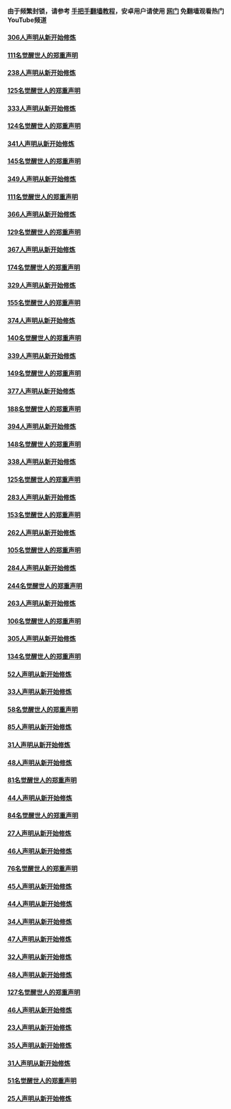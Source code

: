 #### 由于频繁封锁，请参考 [手把手翻墙教程](https://github.com/gfw-breaker/guides/wiki/)，安卓用户请使用 [网门](https://github.com/gfw-breaker/nogfw/blob/master/dl.md?t=07150601) 免翻墙观看热门YouTube频道 

#### [306人声明从新开始修炼](../pages/91/428076.md?t=07150601) 

#### [111名觉醒世人的郑重声明](../pages/91/428075.md?t=07150601) 

#### [238人声明从新开始修炼](../pages/91/427767.md?t=07150601) 

#### [125名觉醒世人的郑重声明](../pages/91/427766.md?t=07150601) 

#### [333人声明从新开始修炼](../pages/91/427525.md?t=07150601) 

#### [124名觉醒世人的郑重声明](../pages/91/427524.md?t=07150601) 

#### [341人声明从新开始修炼](../pages/91/427255.md?t=07150601) 

#### [145名觉醒世人的郑重声明](../pages/91/427254.md?t=07150601) 

#### [349人声明从新开始修炼](../pages/91/426969.md?t=07150601) 

#### [111名觉醒世人的郑重声明](../pages/91/426968.md?t=07150601) 

#### [366人声明从新开始修炼](../pages/91/426737.md?t=07150601) 

#### [129名觉醒世人的郑重声明](../pages/91/426736.md?t=07150601) 

#### [367人声明从新开始修炼](../pages/91/426421.md?t=07150601) 

#### [174名觉醒世人的郑重声明](../pages/91/426420.md?t=07150601) 

#### [329人声明从新开始修炼](../pages/91/426139.md?t=07150601) 

#### [155名觉醒世人的郑重声明](../pages/91/426138.md?t=07150601) 

#### [374人声明从新开始修炼](../pages/91/425811.md?t=07150601) 

#### [140名觉醒世人的郑重声明](../pages/91/425810.md?t=07150601) 

#### [339人声明从新开始修炼](../pages/91/425690.md?t=07150601) 

#### [149名觉醒世人的郑重声明](../pages/91/425689.md?t=07150601) 

#### [377人声明从新开始修炼](../pages/91/424867.md?t=07150601) 

#### [188名觉醒世人的郑重声明](../pages/91/424866.md?t=07150601) 

#### [394人声明从新开始修炼](../pages/91/423914.md?t=07150601) 

#### [148名觉醒世人的郑重声明](../pages/91/423913.md?t=07150601) 

#### [338人声明从新开始修炼](../pages/91/423540.md?t=07150601) 

#### [125名觉醒世人的郑重声明](../pages/91/423539.md?t=07150601) 

#### [283人声明从新开始修炼](../pages/91/423296.md?t=07150601) 

#### [153名觉醒世人的郑重声明](../pages/91/423295.md?t=07150601) 

#### [262人声明从新开始修炼](../pages/91/423004.md?t=07150601) 

#### [105名觉醒世人的郑重声明](../pages/91/423003.md?t=07150601) 

#### [284人声明从新开始修炼](../pages/91/422707.md?t=07150601) 

#### [244名觉醒世人的郑重声明](../pages/91/422706.md?t=07150601) 

#### [263人声明从新开始修炼](../pages/91/422553.md?t=07150601) 

#### [106名觉醒世人的郑重声明](../pages/91/422552.md?t=07150601) 

#### [305人声明从新开始修炼](../pages/91/422153.md?t=07150601) 

#### [134名觉醒世人的郑重声明](../pages/91/422152.md?t=07150601) 

#### [52人声明从新开始修炼](../pages/91/421846.md?t=07150601) 

#### [33人声明从新开始修炼](../pages/91/421804.md?t=07150601) 

#### [58名觉醒世人的郑重声明](../pages/91/421845.md?t=07150601) 

#### [85人声明从新开始修炼](../pages/91/421769.md?t=07150601) 

#### [31人声明从新开始修炼](../pages/91/421763.md?t=07150601) 

#### [48人声明从新开始修炼](../pages/91/421605.md?t=07150601) 

#### [81名觉醒世人的郑重声明](../pages/91/421656.md?t=07150601) 

#### [44人声明从新开始修炼](../pages/91/421544.md?t=07150601) 

#### [84名觉醒世人的郑重声明](../pages/91/421543.md?t=07150601) 

#### [27人声明从新开始修炼](../pages/91/421465.md?t=07150601) 

#### [46人声明从新开始修炼](../pages/91/421454.md?t=07150601) 

#### [76名觉醒世人的郑重声明](../pages/91/421453.md?t=07150601) 

#### [45人声明从新开始修炼](../pages/91/421452.md?t=07150601) 

#### [44人声明从新开始修炼](../pages/91/421422.md?t=07150601) 

#### [34人声明从新开始修炼](../pages/91/421322.md?t=07150601) 

#### [47人声明从新开始修炼](../pages/91/421264.md?t=07150601) 

#### [32人声明从新开始修炼](../pages/91/421225.md?t=07150601) 

#### [48人声明从新开始修炼](../pages/91/421202.md?t=07150601) 

#### [127名觉醒世人的郑重声明](../pages/91/421224.md?t=07150601) 

#### [46人声明从新开始修炼](../pages/91/421203.md?t=07150601) 

#### [23人声明从新开始修炼](../pages/91/421138.md?t=07150601) 

#### [35人声明从新开始修炼](../pages/91/421122.md?t=07150601) 

#### [31人声明从新开始修炼](../pages/91/421081.md?t=07150601) 

#### [51名觉醒世人的郑重声明](../pages/91/421080.md?t=07150601) 

#### [25人声明从新开始修炼](../pages/91/421020.md?t=07150601) 

